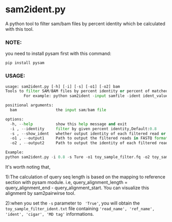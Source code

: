 # sam2ident.py

A python tool to filter sam/bam files by percent identity which be calculated with this tool.

### NOTE:

you need to install pysam first with this command:

`pip install pysam`

### USAGE:

```python
usage: sam2ident.py [-h] [-i] [-s] [-o1] [-o2] bam
Tools to filter SAM/BAM files by percent identity or percent of matched sequence,
        For example: python sam2ident -input samfile -ident ident_value -show_ident True/Flase -o1 fastq -o2 text

positional arguments:
  bam                 the input sam/bam file

options:
  -h, --help          show this help message and exit
  -i , --identity     filter by given percent identity,Default:0.8
  -s , --show_ident   whether output identity of each filtered read or not,Default:Flase
  -o1 , --output1     Path to output the filtered reads in FASTQ format
  -o2 , --output2     Path to output the identity of each filtered read in text format. Only works when the '-show_ident' is 'True.'

Example:
python sam2ident.py -i 0.8 -s Ture -o1 toy_sample_filter.fq -o2 toy_sample_filter_ident.txt toy_sample.sam
```

It's worth noting that, 

1):The calculation of query seq length is based on the mapping to reference section with pysam module. i.e, query_alignment_length = query_alignment_end - query_alignment_start. You can visualize this alignment by sam2pairwirse tool.

2):when you set the `-s` parameter to ` 'True'`, you will obtain the `toy_sample_filter_ident.txt` file containing `'read_name', 'ref_name', 'ident', 'cigar', 'MD tag'` informations.
